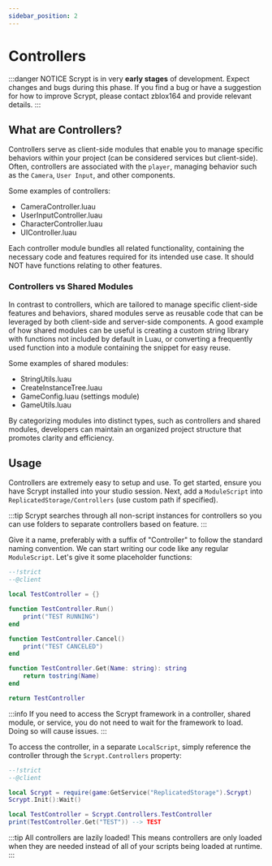 ```yaml
---
sidebar_position: 2
---
```


# Controllers

:::danger NOTICE
Scrypt is in very **early stages** of development. Expect changes and bugs during this phase. If you find a bug or have a suggestion for how to improve Scrypt, please contact zblox164 and provide relevant details.
:::

## What are Controllers?
Controllers serve as client-side modules that enable you to manage specific behaviors within your project (can be considered services but client-side). Often, controllers are associated with the `player`, managing behavior such as the `Camera`, `User Input`, and other components.

Some examples of controllers:
* CameraController.luau
* UserInputController.luau
* CharacterController.luau
* UIController.luau

Each controller module bundles all related functionality, containing the necessary code and features required for its intended use case. It should NOT have functions relating to other features.

### Controllers vs Shared Modules
In contrast to controllers, which are tailored to manage specific client-side features and behaviors, shared modules serve as reusable code that can be leveraged by both client-side and server-side components. A good example of how shared modules can be useful is creating a custom string library with functions not included by default in Luau, or converting a frequently used function into a module containing the snippet for easy reuse.

Some examples of shared modules:
* StringUtils.luau
* CreateInstanceTree.luau
* GameConfig.luau (settings module)
* GameUtils.luau

By categorizing modules into distinct types, such as controllers and shared modules, developers can maintain an organized project structure that promotes clarity and efficiency.

## Usage
Controllers are extremely easy to setup and use. To get started, ensure you have Scrypt installed into your studio session. Next, add a `ModuleScript` into `ReplicatedStorage/Controllers` (use custom path if specified). 

:::tip
Scrypt searches through all non-script instances for controllers so you can use folders to separate controllers based on feature.
:::

Give it a name, preferably with a suffix of "Controller" to follow the standard naming convention. We can start writing our code like any regular `ModuleScript`. Let's give it some placeholder functions:

```lua
--!strict
--@client

local TestController = {}

function TestController.Run()
	print("TEST RUNNING")
end

function TestController.Cancel()
	print("TEST CANCELED")
end

function TestController.Get(Name: string): string
	return tostring(Name)
end

return TestController
```

:::info
If you need to access the Scrypt framework in a controller, shared module, or service, you do not need to wait for the framework to load. Doing so will cause issues.
:::

To access the controller, in a separate `LocalScript`, simply reference the controller through the `Scrypt.Controllers` property:
```lua
--!strict
--@client

local Scrypt = require(game:GetService("ReplicatedStorage").Scrypt)
Scrypt.Init():Wait()

local TestController = Scrypt.Controllers.TestController
print(TestController.Get("TEST")) --> TEST
```
:::tip
All controllers are lazily loaded! This means controllers are only loaded when they are needed instead of all of your scripts being loaded at runtime.
:::
